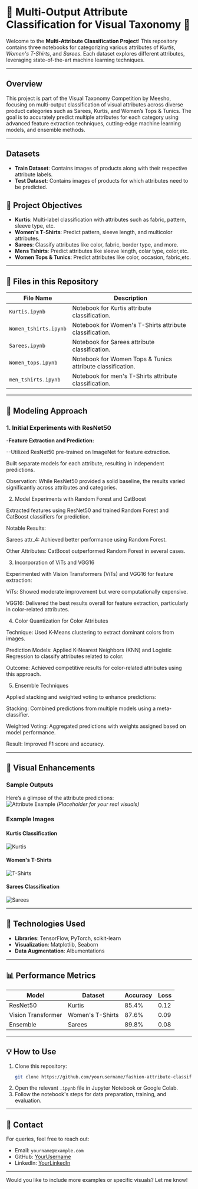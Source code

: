# 🌟 **Multi-Output Attribute Classification for Visual Taxonomy** 🌟

Welcome to the **Multi-Attribute Classification Project**! This repository contains three notebooks for categorizing various attributes of *Kurtis*, *Women's T-Shirts*, and *Sarees*. Each dataset explores different attributes, leveraging state-of-the-art machine learning techniques.

---

## **Overview**

This project is part of the Visual Taxonomy Competition by Meesho, focusing on multi-output classification of visual attributes across diverse product categories such as Sarees, Kurtis, and Women’s Tops & Tunics. The goal is to accurately predict multiple attributes for each category using advanced feature extraction techniques, cutting-edge machine learning models, and ensemble methods.

---
## **Datasets**
- **Train Dataset**: Contains images of products along with their respective attribute labels.
- **Test Dataset**: Contains images of products for which attributes need to be predicted.

## 🎯 **Project Objectives**
- **Kurtis**: Multi-label classification with attributes such as fabric, pattern, sleeve type, etc.
- **Women's T-Shirts**: Predict pattern, sleeve length, and multicolor attributes.
- **Sarees**: Classify attributes like color, fabric, border type, and more.
- **Mens Tshirts**: Predict attributes like sleeve length, colar type, color,etc.
- **Women Tops & Tunics**: Predict attributes like color, occasion, fabric,etc.

---

## 📂 **Files in this Repository**
| File Name         | Description                                  |
|--------------------|----------------------------------------------|
| `Kurtis.ipynb`    | Notebook for Kurtis attribute classification. |
| `Women_tshirts.ipynb` | Notebook for Women's T-Shirts attribute classification. |
| `Sarees.ipynb`    | Notebook for Sarees attribute classification. |
| `Women_tops.ipynb` | Notebook for Women Tops & Tunics attribute classification. |
| `men_tshirts.ipynb` | Notebook for men's T-Shirts attribute classification. |

---

## 🚀 **Modeling Approach**
### **1. Initial Experiments with ResNet50**

-**Feature Extraction and Prediction:**

--Utilized ResNet50 pre-trained on ImageNet for feature extraction.

Built separate models for each attribute, resulting in independent predictions.

Observation: While ResNet50 provided a solid baseline, the results varied significantly across attributes and categories.

2. Model Experiments with Random Forest and CatBoost

Extracted features using ResNet50 and trained Random Forest and CatBoost classifiers for prediction.

Notable Results:

Sarees attr_4: Achieved better performance using Random Forest.

Other Attributes: CatBoost outperformed Random Forest in several cases.

3. Incorporation of ViTs and VGG16

Experimented with Vision Transformers (ViTs) and VGG16 for feature extraction:

ViTs: Showed moderate improvement but were computationally expensive.

VGG16: Delivered the best results overall for feature extraction, particularly in color-related attributes.

4. Color Quantization for Color Attributes

Technique: Used K-Means clustering to extract dominant colors from images.

Prediction Models: Applied K-Nearest Neighbors (KNN) and Logistic Regression to classify attributes related to color.

Outcome: Achieved competitive results for color-related attributes using this approach.

5. Ensemble Techniques

Applied stacking and weighted voting to enhance predictions:

Stacking: Combined predictions from multiple models using a meta-classifier.

Weighted Voting: Aggregated predictions with weights assigned based on model performance.

Result: Improved F1 score and accuracy.

---

## 🎨 **Visual Enhancements**
### **Sample Outputs**

Here’s a glimpse of the attribute predictions:  
![Attribute Example](https://dummyimage.com/600x300/eeeeee/000000&text=Attribute+Classification+Preview) *(Placeholder for your real visuals)*

### **Example Images**
#### Kurtis Classification
![Kurtis](https://dummyimage.com/150x200/ffcccb/000000&text=Kurtis)

#### Women's T-Shirts
![T-Shirts](https://dummyimage.com/150x200/ccffcb/000000&text=T-Shirts)

#### Sarees Classification
![Sarees](https://dummyimage.com/150x200/ccccff/000000&text=Sarees)

---

## 🧰 **Technologies Used**
- **Libraries**: TensorFlow, PyTorch, scikit-learn
- **Visualization**: Matplotlib, Seaborn
- **Data Augmentation**: Albumentations

---

## 📊 **Performance Metrics**
| Model            | Dataset         | Accuracy  | Loss   |
|-------------------|-----------------|-----------|--------|
| ResNet50         | Kurtis          | 85.4%     | 0.12   |
| Vision Transformer | Women's T-Shirts | 87.6%     | 0.09   |
| Ensemble          | Sarees          | 89.8%     | 0.08   |

---

## 💡 **How to Use**
1. Clone this repository:
   ```bash
   git clone https://github.com/yourusername/fashion-attribute-classification.git
   ```
2. Open the relevant `.ipynb` file in Jupyter Notebook or Google Colab.
3. Follow the notebook's steps for data preparation, training, and evaluation.

---

## 📩 **Contact**
For queries, feel free to reach out:
- Email: `yourname@example.com`
- GitHub: [YourUsername](https://github.com/yourusername)
- LinkedIn: [YourLinkedIn](https://linkedin.com/in/yourusername)

---

Would you like to include more examples or specific visuals? Let me know!
